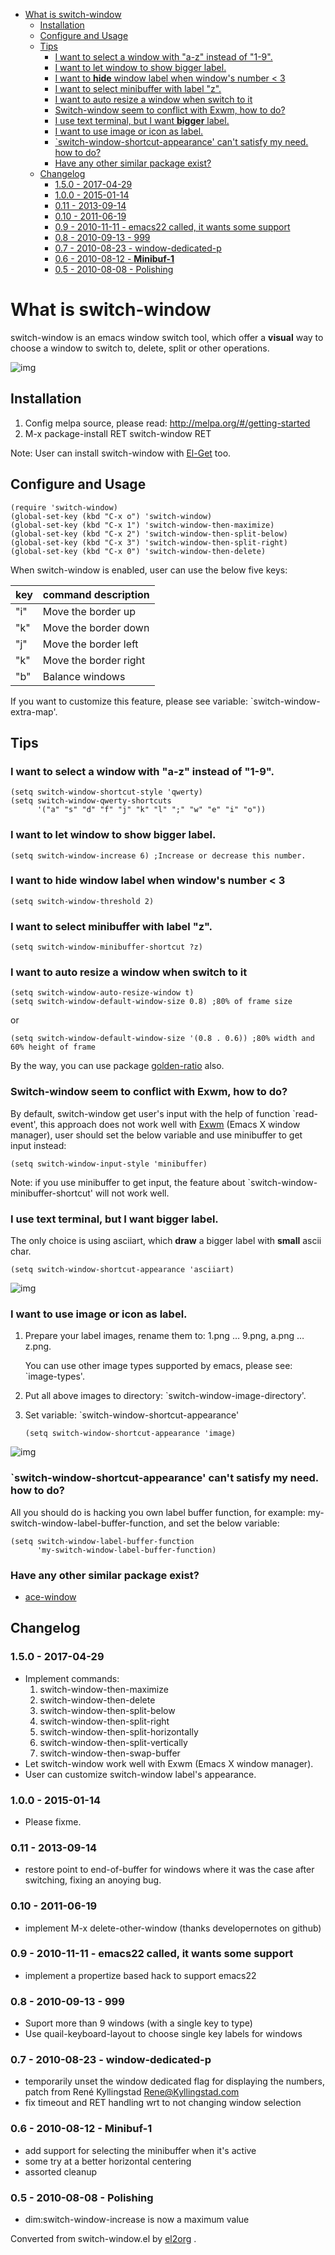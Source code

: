 - [What is switch-window](#orgd7a9ba8)
  - [Installation](#org7243abb)
  - [Configure and Usage](#orgcfb7f03)
  - [Tips](#orgfd44403)
    - [I want to select a window with "a-z" instead of "1-9".](#org59c8794)
    - [I want to let window to show bigger label.](#org0bd71f2)
    - [I want to **hide** window label when window's number < 3](#org79ebcfd)
    - [I want to select minibuffer with label "z".](#org89480de)
    - [I want to auto resize a window when switch to it](#org69b992e)
    - [Switch-window seem to conflict with Exwm, how to do?](#org2875a29)
    - [I use text terminal, but I want **bigger** label.](#org8269cca)
    - [I want to use image or icon as label.](#orgfd70988)
    - [\`switch-window-shortcut-appearance' can't satisfy my need. how to do?](#org30fae94)
    - [Have any other similar package exist?](#orgd871124)
  - [Changelog](#org1e29b4e)
    - [1.5.0 - 2017-04-29](#orgd930fd3)
    - [1.0.0 - 2015-01-14](#org70b70c1)
    - [0.11 - 2013-09-14](#org3513105)
    - [0.10 - 2011-06-19](#org53d29fb)
    - [0.9 - 2010-11-11 - emacs22 called, it wants some support](#orgb5f2286)
    - [0.8 - 2010-09-13 - 999](#orgd5c0b83)
    - [0.7 - 2010-08-23 - window-dedicated-p](#orgcf29785)
    - [0.6 - 2010-08-12 - **Minibuf-1**](#orgb7584a8)
    - [0.5 - 2010-08-08 - Polishing](#org096225b)


<a id="orgd7a9ba8"></a>

# What is switch-window

switch-window is an emacs window switch tool, which offer a **visual** way to choose a window to switch to, delete, split or other operations.

![img](./snapshots/switch-window.png)


<a id="org7243abb"></a>

## Installation

1.  Config melpa source, please read: <http://melpa.org/#/getting-started>
2.  M-x package-install RET switch-window RET

Note: User can install switch-window with [El-Get](http://github.com/dimitri/el-get) too.


<a id="orgcfb7f03"></a>

## Configure and Usage

    (require 'switch-window)
    (global-set-key (kbd "C-x o") 'switch-window)
    (global-set-key (kbd "C-x 1") 'switch-window-then-maximize)
    (global-set-key (kbd "C-x 2") 'switch-window-then-split-below)
    (global-set-key (kbd "C-x 3") 'switch-window-then-split-right)
    (global-set-key (kbd "C-x 0") 'switch-window-then-delete)

When switch-window is enabled, user can use the below five keys:

| key | command description   |
|--- |--------------------- |
| "i" | Move the border up    |
| "k" | Move the border down  |
| "j" | Move the border left  |
| "k" | Move the border right |
| "b" | Balance windows       |

If you want to customize this feature, please see variable: \`switch-window-extra-map'.


<a id="orgfd44403"></a>

## Tips


<a id="org59c8794"></a>

### I want to select a window with "a-z" instead of "1-9".

    (setq switch-window-shortcut-style 'qwerty)
    (setq switch-window-qwerty-shortcuts
          '("a" "s" "d" "f" "j" "k" "l" ";" "w" "e" "i" "o"))


<a id="org0bd71f2"></a>

### I want to let window to show bigger label.

    (setq switch-window-increase 6) ;Increase or decrease this number.


<a id="org79ebcfd"></a>

### I want to **hide** window label when window's number < 3

    (setq switch-window-threshold 2)


<a id="org89480de"></a>

### I want to select minibuffer with label "z".

    (setq switch-window-minibuffer-shortcut ?z)


<a id="org69b992e"></a>

### I want to auto resize a window when switch to it

    (setq switch-window-auto-resize-window t)
    (setq switch-window-default-window-size 0.8) ;80% of frame size

or

    (setq switch-window-default-window-size '(0.8 . 0.6)) ;80% width and 60% height of frame

By the way, you can use package [golden-ratio](https://github.com/roman/golden-ratio.el) also.


<a id="org2875a29"></a>

### Switch-window seem to conflict with Exwm, how to do?

By default, switch-window get user's input with the help of function \`read-event', this approach does not work well with [Exwm](https://github.com/ch11ng/exwm) (Emacs X window manager), user should set the below variable and use minibuffer to get input instead:

    (setq switch-window-input-style 'minibuffer)

Note: if you use minibuffer to get input, the feature about \`switch-window-minibuffer-shortcut' will not work well.


<a id="org8269cca"></a>

### I use text terminal, but I want **bigger** label.

The only choice is using asciiart, which **draw** a bigger label with **small** ascii char.

    (setq switch-window-shortcut-appearance 'asciiart)

![img](./snapshots/switch-window-3.png)


<a id="orgfd70988"></a>

### I want to use image or icon as label.

1.  Prepare your label images, rename them to: 1.png &#x2026; 9.png, a.png &#x2026; z.png.

    You can use other image types supported by emacs, please see: \`image-types'.
2.  Put all above images to directory: \`switch-window-image-directory'.
3.  Set variable: \`switch-window-shortcut-appearance'

        (setq switch-window-shortcut-appearance 'image)

![img](./snapshots/switch-window-2.png)


<a id="org30fae94"></a>

### \`switch-window-shortcut-appearance' can't satisfy my need. how to do?

All you should do is hacking you own label buffer function, for example: my-switch-window-label-buffer-function, and set the below variable:

    (setq switch-window-label-buffer-function
          'my-switch-window-label-buffer-function)


<a id="orgd871124"></a>

### Have any other similar package exist?

-   [ace-window](https://github.com/abo-abo/ace-window)


<a id="org1e29b4e"></a>

## Changelog


<a id="orgd930fd3"></a>

### 1.5.0 - 2017-04-29

-   Implement commands:
    1.  switch-window-then-maximize
    2.  switch-window-then-delete
    3.  switch-window-then-split-below
    4.  switch-window-then-split-right
    5.  switch-window-then-split-horizontally
    6.  switch-window-then-split-vertically
    7.  switch-window-then-swap-buffer
-   Let switch-window work well with Exwm (Emacs X window manager).
-   User can customize switch-window label's appearance.


<a id="org70b70c1"></a>

### 1.0.0 - 2015-01-14

-   Please fixme.


<a id="org3513105"></a>

### 0.11 - 2013-09-14

-   restore point to end-of-buffer for windows where it was the case after switching, fixing an anoying bug.


<a id="org53d29fb"></a>

### 0.10 - 2011-06-19

-   implement M-x delete-other-window (thanks developernotes on github)


<a id="orgb5f2286"></a>

### 0.9 - 2010-11-11 - emacs22 called, it wants some support

-   implement a propertize based hack to support emacs22


<a id="orgd5c0b83"></a>

### 0.8 - 2010-09-13 - 999

-   Suport more than 9 windows (with a single key to type)
-   Use quail-keyboard-layout to choose single key labels for windows


<a id="orgcf29785"></a>

### 0.7 - 2010-08-23 - window-dedicated-p

-   temporarily unset the window dedicated flag for displaying the numbers, patch from René Kyllingstad <Rene@Kyllingstad.com>
-   fix timeout and RET handling wrt to not changing window selection


<a id="orgb7584a8"></a>

### 0.6 - 2010-08-12 - **Minibuf-1**

-   add support for selecting the minibuffer when it's active
-   some try at a better horizontal centering
-   assorted cleanup


<a id="org096225b"></a>

### 0.5 - 2010-08-08 - Polishing

-   dim:switch-window-increase is now a maximum value


Converted from switch-window.el by [el2org](https://github.com/tumashu/el2org) .